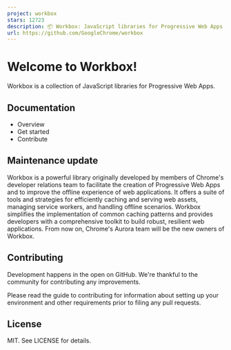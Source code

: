 ```yaml
---
project: workbox
stars: 12723
description: 📦 Workbox: JavaScript libraries for Progressive Web Apps
url: https://github.com/GoogleChrome/workbox
---
```


Welcome to Workbox!
===================

Workbox is a collection of JavaScript libraries for Progressive Web Apps.

Documentation
-------------

-   Overview
-   Get started
-   Contribute

Maintenance update
------------------

Workbox is a powerful library originally developed by members of Chrome's developer relations team to facilitate the creation of Progressive Web Apps and to improve the offline experience of web applications. It offers a suite of tools and strategies for efficiently caching and serving web assets, managing service workers, and handling offline scenarios. Workbox simplifies the implementation of common caching patterns and provides developers with a comprehensive toolkit to build robust, resilient web applications. From now on, Chrome's Aurora team will be the new owners of Workbox.

Contributing
------------

Development happens in the open on GitHub. We're thankful to the community for contributing any improvements.

Please read the guide to contributing for information about setting up your environment and other requirements prior to filing any pull requests.

License
-------

MIT. See LICENSE for details.
